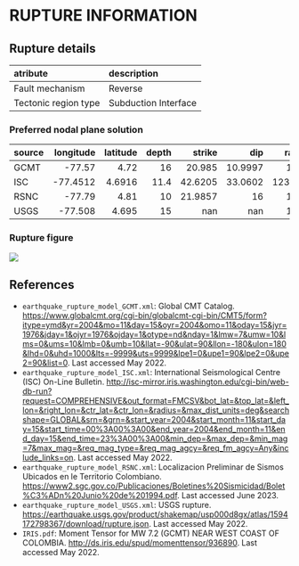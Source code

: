 # RUPTURE INFORMATION
    
## Rupture details

| atribute             | description          |
|:---------------------|:---------------------|
| Fault mechanism       | Reverse              |
| Tectonic region type | Subduction Interface |

### Preferred nodal plane solution

| source   |   longitude |   latitude |   depth |   strike |      dip |   rake |   mag |
|:---------|------------:|-----------:|--------:|---------:|---------:|-------:|------:|
| GCMT     |    -77.57   |     4.72   |    16   |  20.985  |  10.9997 | 114    |   7.2 |
| ISC      |    -77.4512 |     4.6916 |    11.4 |  42.6205 |  33.0602 | 123.74 |   7.2 |
| RSNC     |    -77.79   |     4.81   |    10   |  21.9857 |  16      | 113    |   7.1 |
| USGS     |    -77.508  |     4.695  |    15   | nan      | nan      | 116    |   7.2 |

### Rupture figure

![](earthquake_ruptures.png)

## References

- `earthquake_rupture_model_GCMT.xml`: Global CMT Catalog. https://www.globalcmt.org/cgi-bin/globalcmt-cgi-bin/CMT5/form?itype=ymd&yr=2004&mo=11&day=15&oyr=2004&omo=11&oday=15&jyr=1976&jday=1&ojyr=1976&ojday=1&otype=nd&nday=1&lmw=7&umw=10&lms=0&ums=10&lmb=0&umb=10&llat=-90&ulat=90&llon=-180&ulon=180&lhd=0&uhd=1000&lts=-9999&uts=9999&lpe1=0&upe1=90&lpe2=0&upe2=90&list=0. Last accessed May 2022. 
- `earthquake_rupture_model_ISC.xml`: International Seismological Centre (ISC) On-Line Bulletin. http://isc-mirror.iris.washington.edu/cgi-bin/web-db-run?request=COMPREHENSIVE&out_format=FMCSV&bot_lat=&top_lat=&left_lon=&right_lon=&ctr_lat=&ctr_lon=&radius=&max_dist_units=deg&searchshape=GLOBAL&srn=&grn=&start_year=2004&start_month=11&start_day=15&start_time=00%3A00%3A00&end_year=2004&end_month=11&end_day=15&end_time=23%3A00%3A00&min_dep=&max_dep=&min_mag=7&max_mag=&req_mag_type=&req_mag_agcy=&req_fm_agcy=Any&include_links=on. Last accessed May 2022.
- `earthquake_rupture_model_RSNC.xml`: Localizacion Preliminar de Sismos Ubicados en le Territorio Colombiano. https://www2.sgc.gov.co/Publicaciones/Boletines%20Sismicidad/Bolet%C3%ADn%20Junio%20de%201994.pdf. Last accessed June 2023. 
- `earthquake_rupture_model_USGS.xml`: USGS rupture. https://earthquake.usgs.gov/product/shakemap/usp000d8gx/atlas/1594172798367/download/rupture.json. Last accessed May 2022. 
- `IRIS.pdf`: Moment Tensor for MW 7.2 (GCMT) NEAR WEST COAST OF COLOMBIA. http://ds.iris.edu/spud/momenttensor/936890. Last accessed May 2022.
